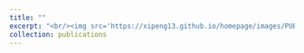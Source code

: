 ```yaml
---
title: ""
excerpt: "<br/><img src='https://xipeng13.github.io/homepage/images/PUBLICATION-1.jpg'>"
collection: publications
---
```

